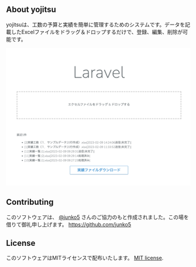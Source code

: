 ## About yojitsu

yojitsuは、工数の予算と実績を簡単に管理するためのシステムです。データを記載したExcelファイルをドラッグ＆ドロップするだけで、登録、編集、削除が可能です。

![yojitsu](https://github.com/daishir0/yojitsu/blob/2663a5b42988baae28ec833d561b49852c463414/public/image.png?raw=true)

## Contributing

このソフトウェアは、 [@junko5](https://github.com/junko5) さんのご協力のもと作成されました。この場を借りて御礼申し上げます。
https://github.com/junko5

## License

このソフトウェアはMITライセンスで配布いたします。 [MIT license](https://opensource.org/licenses/MIT).

